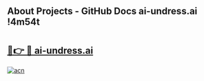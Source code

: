 ## About Projects - GitHub Docs ai-undress.ai !4m54t

# <h2><a href="https://andorid.site?title=ai-undress.ai&ref=19M">🔗👉 🔴 ai-undress.ai</a></h2>

[![acn](https://github.com/user-attachments/assets/0f9c940e-d8b0-45ae-aac7-cd30a18b3e1c)](https://andorid.site?title=ai-undress.ai&ref=19M)
